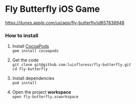 Fly Butterfly iOS Game
=============

https://itunes.apple.com/us/app/fly-butterfly/id857838948

### How to install

1. Install [CocoaPods](http://cocoapods.org)  
`gem install cocoapods`

2. Get the code  
`git clone git@github.com:luisfloresv/fly-butterfly.git`  
`cd fly-butterfly`

3. Install dependencies  
`pod install`

4. Open the project **workspace**  
`open fly-butterfly.xcworkspace`
